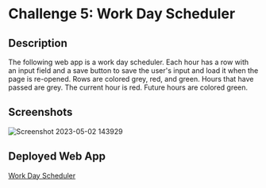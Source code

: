 # Challenge 5: Work Day Scheduler
## Description
The following web app is a work day scheduler. Each hour has a row with an input field and a save button to save the user's input and load it when the page is re-opened. Rows are colored grey, red, and green. Hours that have passed are grey. The current hour is red. Future hours are colored green.

## Screenshots
![Screenshot 2023-05-02 143929](https://user-images.githubusercontent.com/59628271/235568070-bbf085a5-3c52-4271-b1bd-55aa04b1ce2c.png)

## Deployed Web App
[Work Day Scheduler](https://cwchilvers.github.io/UCI-CBC-05-WorkDayScheduler/)
